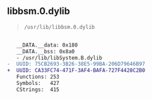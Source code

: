 ## libbsm.0.dylib

> `/usr/lib/libbsm.0.dylib`

```diff

   __DATA.__data: 0x180
   __DATA.__bss: 0x8a0
   - /usr/lib/libSystem.B.dylib
-  UUID: 75CB2693-3B26-38E5-99BA-206D79646B97
+  UUID: CA33FC74-471F-3AF4-BAFA-727F4428C2B0
   Functions: 253
   Symbols:   427
   CStrings:  415

```
